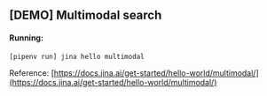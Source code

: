 ## [DEMO] Multimodal search

#### Running:

```
[pipenv run] jina hello multimodal
```

Reference: [https://docs.jina.ai/get-started/hello-world/multimodal/](https://docs.jina.ai/get-started/hello-world/multimodal/)
